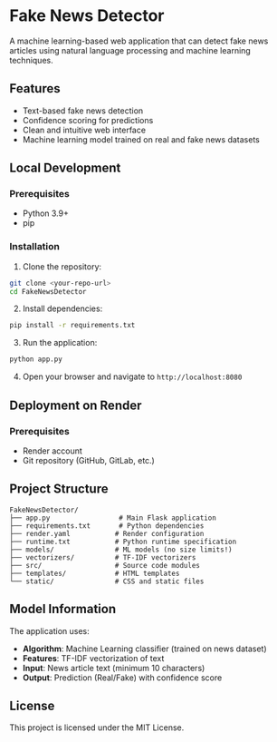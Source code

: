 # Fake News Detector

A machine learning-based web application that can detect fake news articles using natural language processing and machine learning techniques.

## Features

- Text-based fake news detection
- Confidence scoring for predictions
- Clean and intuitive web interface
- Machine learning model trained on real and fake news datasets

## Local Development

### Prerequisites

- Python 3.9+
- pip

### Installation

1. Clone the repository:
```bash
git clone <your-repo-url>
cd FakeNewsDetector
```

2. Install dependencies:
```bash
pip install -r requirements.txt
```

3. Run the application:
```bash
python app.py
```

4. Open your browser and navigate to `http://localhost:8080`

## Deployment on Render

### Prerequisites

- Render account
- Git repository (GitHub, GitLab, etc.)


## Project Structure

```
FakeNewsDetector/
├── app.py                 # Main Flask application
├── requirements.txt       # Python dependencies
├── render.yaml           # Render configuration
├── runtime.txt           # Python runtime specification
├── models/               # ML models (no size limits!)
├── vectorizers/          # TF-IDF vectorizers
├── src/                  # Source code modules
├── templates/            # HTML templates
└── static/               # CSS and static files
```

## Model Information

The application uses:
- **Algorithm**: Machine Learning classifier (trained on news dataset)
- **Features**: TF-IDF vectorization of text
- **Input**: News article text (minimum 10 characters)
- **Output**: Prediction (Real/Fake) with confidence score

## License

This project is licensed under the MIT License.
